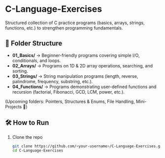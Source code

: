 # C-Language-Exercises  

Structured collection of C practice programs (basics, arrays, strings, functions, etc.) to strengthen programming fundamentals.  

## 📂 Folder Structure
- **01_Basics/** → Beginner-friendly programs covering simple I/O, conditionals, and loops.  
- **02_Arrays/** → Programs on 1D & 2D array operations, searching, and sorting.  
- **03_Strings/** → String manipulation programs (length, reverse, palindrome, frequency, substring, etc.).  
- **04_Functions/** → Programs demonstrating user-defined functions and recursion (factorial, Fibonacci, GCD, LCM, power, etc.).  

(Upcoming folders: Pointers, Structures & Enums, File Handling, Mini-Projects 🚀)  

## 🛠 How to Run
1. Clone the repo  
   ```bash
   git clone https://github.com/<your-username>/C-Language-Exercises.git
   cd C-Language-Exercises
